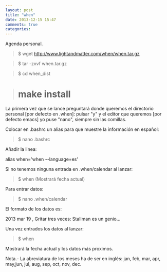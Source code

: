 ```yaml
---
layout: post
title: "when"
date: 2013-12-15 15:47
comments: true
categories: 
---
```

Agenda personal.

>$ wget http://www.lightandmatter.com/when/when.tar.gz

>$ tar -zxvf when.tar.gz

>$ cd when_dist

># make install

La primera vez que se lance preguntará donde queremos el directorio personal [por defecto en .when]: pulsar "y" y el editor que queremos [por defecto emacs] yo puse "nano", siempre sin las comillas.

Colocar en .bashrc un alias para que muestre la información en español:

>$ nano .bashrc

Añadir la linea:

alias when='when --language=es'

Si no tenemos ninguna entrada en .when/calendar al lanzar:

>$ when (Mostrará fecha actual)

Para entrar datos:

>$ nano .when/calendar

El formato de los datos es:

2013 mar 19 , Gritar tres veces: Stallman es un genio...

Una vez entrados los datos al lanzar:

>$ when

Mostrará la fecha actual y los datos más proximos.

Nota.- La abreviatura de los meses ha de ser en inglés: jan, feb, mar, apr, may,jun, jul, aug, sep, oct, nov, dec.

